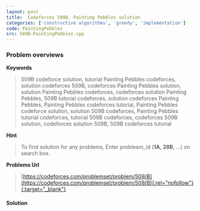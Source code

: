 ```yaml
---
layout: post
title:  Codeforces 509B. Painting Pebbles solution
categories: ['constructive algorithms', 'greedy', 'implementation']
code: PaintingPebbles
src: 509B-PaintingPebbles.cpp
---
```

### **Problem overviews**

**Keywords**
> 509B codeforce solution, tutorial Painting Pebbles codeforces, solution codeforces 509B, codeforces Painting Pebbles solution, solution Painting Pebbles codeforces, codeforces solution Painting Pebbles, 509B tutorial codeforces, solution codeforces Painting Pebbles, Painting Pebbles codeforces tutorial, Painting Pebbles codeforce solution, solution 509B codeforces, Painting Pebbles tutorial codeforces, tutorial 509B codeforces, codeforces 509B solution, codeforces solution 509B, 509B codeforces tutorial

**Hint**
> To find solution for any problems, Enter probleam_id (**1A, 28B**, ...) on search box. 

**Problems Url**
> [https://codeforces.com/problemset/problem/509/B](https://codeforces.com/problemset/problem/509/B){:rel="nofollow"}{:target="_blank"}

#### **Solution**



